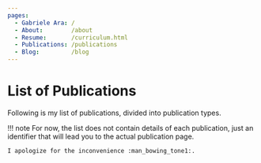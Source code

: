 ```yaml
---
pages:
  - Gabriele Ara: /
  - About:        /about
  - Resume:       /curriculum.html
  - Publications: /publications
  - Blog:         /blog
---
```


# List of Publications

Following is my list of publications, divided into publication types.

!!! note
    For now, the list does not contain details of each publication, just an identifier that will lead you to the actual publication page.

    I apologize for the inconvenience :man_bowing_tone1:.



<div id='publist'>
</div>

<script>
    function generate_publist() {
        const destination = document.getElementById('publist')
        const sections = document.querySelectorAll('li.md-nav__item--section');
        sections.forEach(section => {
            const label_elem = section.querySelector('label.md-nav__link').querySelector('.md-ellipsis');
            if(!label_elem || !label_elem.firstChild)
                return;

            const label = label_elem.firstChild.nodeValue.trim();
            if (label == 'Posts')
                return;

            const section_title = document.createElement('h2')
            section_title.appendChild(document.createTextNode(label));
            destination.appendChild(section_title);

            const elements = section.querySelectorAll('li.md-nav__item');
            elements.forEach(el => {
                const link = el.querySelector('a[href]');
                const link_span = link.querySelector('.md-ellipsis');
                const text = link_span.firstChild.nodeValue.trim()
                const url = link.href.trim()

                const link_node = document.createElement('a');
                link_node.href = url;
                link_node.appendChild(document.createTextNode(text));

                const element_node = document.createElement('p');
                element_node.appendChild(link_node);
                destination.appendChild(element_node);
            });
        });
    }

    generate_publist();
</script>

<style>
</style>
